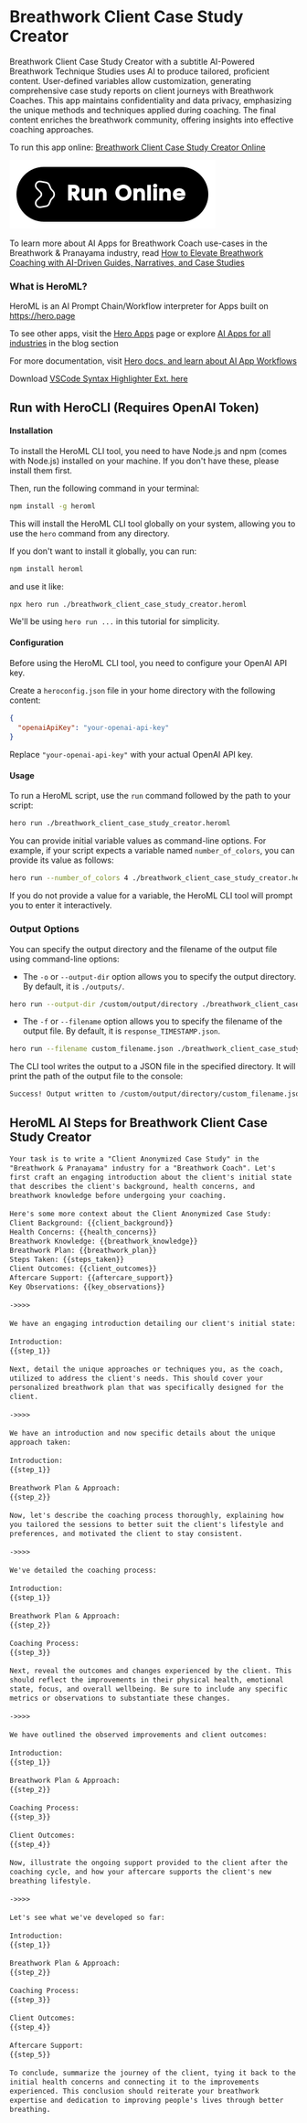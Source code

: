 # Breathwork Client Case Study Creator

Breathwork Client Case Study Creator with a subtitle AI-Powered Breathwork Technique Studies uses AI to produce tailored, proficient content. User-defined variables allow customization, generating comprehensive case study reports on client journeys with Breathwork Coaches. This app maintains confidentiality and data privacy, emphasizing the unique methods and techniques applied during coaching. The final content enriches the breathwork community, offering insights into effective coaching approaches.

To run this app online: [Breathwork Client Case Study Creator Online](https://hero.page/app/breathwork-client-case-study-creator-ai-powered-breathwork-technique-studies/Tpg0tlp9glxexxY4BDqz)

[![Run Breathwork Client Case Study Creator Online](/assets/run.svg)](https://hero.page/app/breathwork-client-case-study-creator-ai-powered-breathwork-technique-studies/Tpg0tlp9glxexxY4BDqz)

To learn more about AI Apps for Breathwork Coach use-cases in the Breathwork & Pranayama industry, read [How to Elevate Breathwork Coaching with AI-Driven Guides, Narratives, and Case Studies](https://hero.page/blog/ai/breathwork-and-pranayama/how-to-elevate-breathwork-coaching-with-ai-driven-guides-narratives-and-case-studies/170766)

### What is HeroML?
HeroML is an AI Prompt Chain/Workflow interpreter for Apps built on https://hero.page 

To see other apps, visit the [Hero Apps](https://hero.page/apps) page or explore [AI Apps for all industries](https://hero.page/blog) in the blog section

For more documentation, visit [Hero docs, and learn about AI App Workflows](https://hero.page/tutorials/introduction-to-heroml)

Download [VSCode Syntax Highlighter Ext. here](https://marketplace.visualstudio.com/items?itemName=hero-page.heroml)

## Run with HeroCLI (Requires OpenAI Token)

#### Installation

To install the HeroML CLI tool, you need to have Node.js and npm (comes with Node.js) installed on your machine. If you don't have these, please install them first. 

Then, run the following command in your terminal:

```bash
npm install -g heroml
```

This will install the HeroML CLI tool globally on your system, allowing you to use the `hero` command from any directory.

If you don't want to install it globally, you can run:

```bash
npm install heroml
```

and use it like:

```bash
npx hero run ./breathwork_client_case_study_creator.heroml
```

We'll be using `hero run ...` in this tutorial for simplicity.

#### Configuration

Before using the HeroML CLI tool, you need to configure your OpenAI API key. 

Create a `heroconfig.json` file in your home directory with the following content:

```json
{
  "openaiApiKey": "your-openai-api-key"
}
```

Replace `"your-openai-api-key"` with your actual OpenAI API key.

#### Usage

To run a HeroML script, use the `run` command followed by the path to your script:

```bash
hero run ./breathwork_client_case_study_creator.heroml
```

You can provide initial variable values as command-line options. For example, if your script expects a variable named `number_of_colors`, you can provide its value as follows:

```bash
hero run --number_of_colors 4 ./breathwork_client_case_study_creator.heroml
```

If you do not provide a value for a variable, the HeroML CLI tool will prompt you to enter it interactively.

### Output Options

You can specify the output directory and the filename of the output file using command-line options:

- The `-o` or `--output-dir` option allows you to specify the output directory. By default, it is `./outputs/`.

```bash
hero run --output-dir /custom/output/directory ./breathwork_client_case_study_creator.heroml
```

- The `-f` or `--filename` option allows you to specify the filename of the output file. By default, it is `response_TIMESTAMP.json`.

```bash
hero run --filename custom_filename.json ./breathwork_client_case_study_creator.heroml
```

The CLI tool writes the output to a JSON file in the specified directory. It will print the path of the output file to the console:

```bash
Success! Output written to /custom/output/directory/custom_filename.json
```


## HeroML AI Steps for Breathwork Client Case Study Creator
```
Your task is to write a "Client Anonymized Case Study" in the "Breathwork & Pranayama" industry for a "Breathwork Coach". Let's first craft an engaging introduction about the client's initial state that describes the client's background, health concerns, and breathwork knowledge before undergoing your coaching.

Here's some more context about the Client Anonymized Case Study:
Client Background: {{client_background}}
Health Concerns: {{health_concerns}}
Breathwork Knowledge: {{breathwork_knowledge}}
Breathwork Plan: {{breathwork_plan}}
Steps Taken: {{steps_taken}}
Client Outcomes: {{client_outcomes}}
Aftercare Support: {{aftercare_support}}
Key Observations: {{key_observations}}

->>>>

We have an engaging introduction detailing our client's initial state:

Introduction:
{{step_1}}

Next, detail the unique approaches or techniques you, as the coach, utilized to address the client's needs. This should cover your personalized breathwork plan that was specifically designed for the client.

->>>>

We have an introduction and now specific details about the unique approach taken:

Introduction:
{{step_1}}

Breathwork Plan & Approach:
{{step_2}}

Now, let's describe the coaching process thoroughly, explaining how you tailored the sessions to better suit the client's lifestyle and preferences, and motivated the client to stay consistent.

->>>>

We've detailed the coaching process:

Introduction:
{{step_1}}

Breathwork Plan & Approach:
{{step_2}}

Coaching Process:
{{step_3}}

Next, reveal the outcomes and changes experienced by the client. This should reflect the improvements in their physical health, emotional state, focus, and overall wellbeing. Be sure to include any specific metrics or observations to substantiate these changes.

->>>>

We have outlined the observed improvements and client outcomes:

Introduction:
{{step_1}}

Breathwork Plan & Approach:
{{step_2}}

Coaching Process:
{{step_3}}

Client Outcomes:
{{step_4}}

Now, illustrate the ongoing support provided to the client after the coaching cycle, and how your aftercare supports the client's new breathing lifestyle.

->>>>

Let's see what we've developed so far:

Introduction:
{{step_1}}

Breathwork Plan & Approach:
{{step_2}}

Coaching Process:
{{step_3}}

Client Outcomes:
{{step_4}}

Aftercare Support:
{{step_5}}

To conclude, summarize the journey of the client, tying it back to the initial health concerns and connecting it to the improvements experienced. This conclusion should reiterate your breathwork expertise and dedication to improving people's lives through better breathing.


```

